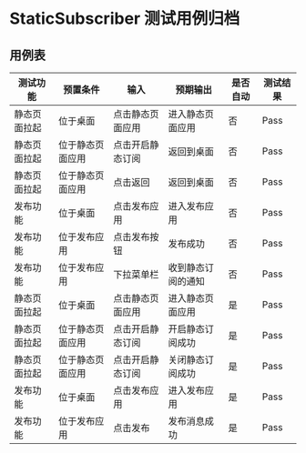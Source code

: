 # StaticSubscriber 测试用例归档

## 用例表

|测试功能|预置条件|输入|预期输出|是否自动|测试结果|
|--------------------------------|--------------------------------|--------------------------------|--------------------------------|--------------------------------|--------------------------------|
|静态页面拉起|          位于桌面|   点击静态页面应用| 进入静态页面应用|否|Pass|
|静态页面拉起|  位于静态页面应用|   点击开启静态订阅| 返回到桌面|否|Pass|
|静态页面拉起|  位于静态页面应用|     点击返回|返回到桌面|否|Pass|
|发布功能|              位于桌面| 点击发布应用|进入发布应用|否|Pass|
|发布功能|          位于发布应用| 点击发布按钮|发布成功|否|Pass|
|发布功能|          位于发布应用|   下拉菜单栏| 收到静态订阅的通知|否|Pass|
|静态页面拉起|          位于桌面|   点击静态页面应用| 进入静态页面应用|是|Pass|
|静态页面拉起|  位于静态页面应用|   点击开启静态订阅| 开启静态订阅成功|是|Pass|
|静态页面拉起|  位于静态页面应用|   点击开启静态订阅| 关闭静态订阅成功|是|Pass|
|发布功能|          位于桌面|   点击发布应用| 进入发布应用|是|Pass|
|发布功能|          位于发布应用|   点击发布| 发布消息成功|是|Pass|